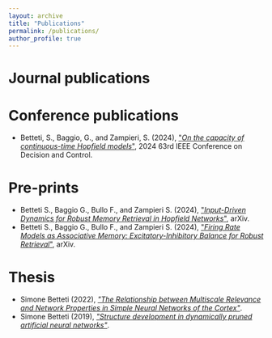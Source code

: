 ```yaml
---
layout: archive
title: "Publications"
permalink: /publications/
author_profile: true
---
```


# Journal publications

# Conference publications
* Betteti, S., Baggio, G., and Zampieri, S. (2024), ["_On the capacity of continuous-time Hopfield models_"](https://ieeexplore.ieee.org/document/10886497), 2024 63rd IEEE Conference on Decision and Control.

# Pre-prints
* Betteti S., Baggio G., Bullo F., and Zampieri S. (2024), ["_Input-Driven Dynamics for Robust Memory Retrieval in Hopfield Networks_"](https://arxiv.org/abs/2411.05849), arXiv.
* Betteti S., Baggio G., Bullo F., and Zampieri S. (2024), ["_Firing Rate Models as Associative Memory: Excitatory-Inhibitory Balance for Robust Retrieval_"](https://arxiv.org/abs/2411.07388), arXiv.

# Thesis
* Simone Betteti (2022), [_"The Relationship between Multiscale Relevance and Network Properties in Simple Neural Networks of the Cortex"_](https://github.com/sim1bet/M.Sc.-Thesis/blob/main/TheRelationshipBetweenMSRandSimpleNNofTheCortex.pdf).
* Simone Betteti (2019), [_"Structure development in dynamically pruned artificial neural networks"_](https://github.com/sim1bet/B.Sc.-Thesis/blob/master/StructureDevelopmentInDynamicallyPrunedANNs.pdf).
